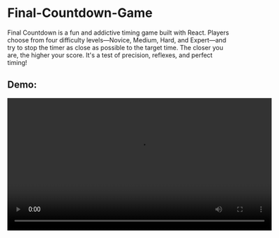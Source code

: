 ﻿# Final-Countdown-Game
Final Countdown is a fun and addictive timing game built with React. Players choose from four difficulty levels—Novice, Medium, Hard, and Expert—and try to stop the timer as close as possible to the target time. The closer you are, the higher your score. It's a test of precision, reflexes, and perfect timing!

## Demo:
<video width="600" controls>
  <source src="https://github.com/user-attachments/assets/7aee8145-5f7a-4659-bbf5-448f3896e1c3" type="video/mp4">
  Your browser does not support the video tag.
</video>
